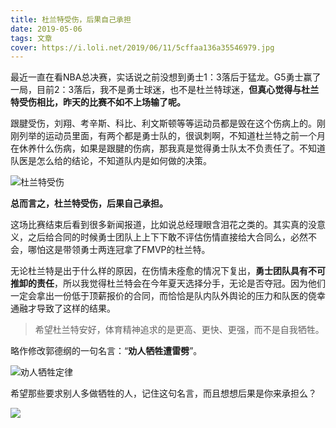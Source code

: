 ```yaml
---
title: 杜兰特受伤，后果自己承担
date: 2019-05-06
tags: 文章
cover: https://i.loli.net/2019/06/11/5cffaa136a35546979.jpg
---
```


最近一直在看NBA总决赛，实话说之前没想到勇士1：3落后于猛龙。G5勇士赢了一局，目前2：3落后，我不是勇士球迷，也不是杜兰特球迷，**但真心觉得与杜兰特受伤相比，昨天的比赛不如不上场输了呢。**

跟腱受伤，刘翔、考辛斯、科比、利文斯顿等等运动员都是毁在这个伤病上的。刚刚列举的运动员里面，有两个都是勇士队的，很讽刺啊，不知道杜兰特之前一个月在休养什么伤病，如果是跟腱的伤病，那我真是觉得勇士队太不负责任了。不知道队医是怎么给的结论，不知道队内是如何做的决策。

![杜兰特受伤](https://i.loli.net/2019/06/11/5cffad06bac7b15128.jpeg)

**总而言之，杜兰特受伤，后果自己承担。**

这场比赛结束后看到很多新闻报道，比如说总经理眼含泪花之类的。其实真的没意义，之后给合同的时候勇士团队上上下下敢不评估伤情直接给大合同么，必然不会，哪怕这是带领勇士两连冠拿了FMVP的杜兰特。

无论杜兰特是出于什么样的原因，在伤情未痊愈的情况下复出，**勇士团队具有不可推卸的责任**，所以我觉得杜兰特会在今年夏天选择分手，无论是否夺冠。因为他们一定会拿出一份低于顶薪报价的合同，而恰恰是队内队外舆论的压力和队医的侥幸通融才导致了这样的结果。

> 希望杜兰特安好，体育精神追求的是更高、更快、更强，而不是自我牺牲。

略作修改郭德纲的一句名言：“**劝人牺牲遭雷劈**”。

![劝人牺牲定律](https://i.loli.net/2019/06/11/5cffaa136a35546979.jpg)

希望那些要求别人多做牺牲的人，记住这句名言，而且想想后果是你来承担么？

![](https://imgkr.cn-bj.ufileos.com/f3e6917b-991c-4ef5-a29a-bb5d9af1273a.gif)